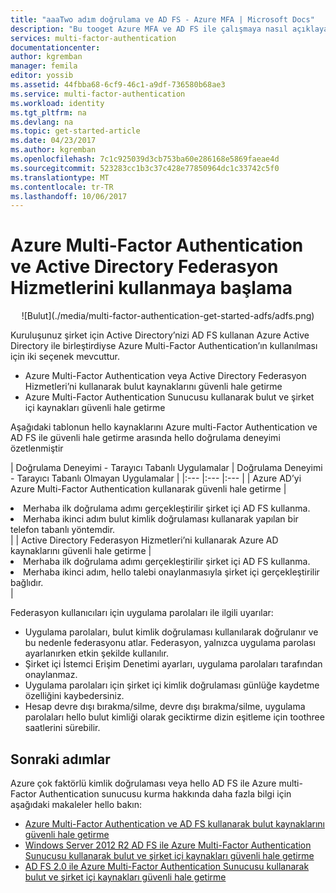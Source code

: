 ```yaml
---
title: "aaaTwo adım doğrulama ve AD FS - Azure MFA | Microsoft Docs"
description: "Bu tooget Azure MFA ve AD FS ile çalışmaya nasıl açıklayan hello Azure multi-Factor authentication sayfasıdır."
services: multi-factor-authentication
documentationcenter: 
author: kgremban
manager: femila
editor: yossib
ms.assetid: 44fbba68-6cf9-46c1-a9df-736580b68ae3
ms.service: multi-factor-authentication
ms.workload: identity
ms.tgt_pltfrm: na
ms.devlang: na
ms.topic: get-started-article
ms.date: 04/23/2017
ms.author: kgremban
ms.openlocfilehash: 7c1c925039d3cb753ba60e286168e5869faeae4d
ms.sourcegitcommit: 523283cc1b3c37c428e77850964dc1c33742c5f0
ms.translationtype: MT
ms.contentlocale: tr-TR
ms.lasthandoff: 10/06/2017
---
```

# <a name="getting-started-with-azure-multi-factor-authentication-and-active-directory-federation-services"></a>Azure Multi-Factor Authentication ve Active Directory Federasyon Hizmetlerini kullanmaya başlama
<center>![Bulut](./media/multi-factor-authentication-get-started-adfs/adfs.png)</center>

Kuruluşunuz şirket için Active Directory’nizi AD FS kullanan Azure Active Directory ile birleştirdiyse Azure Multi-Factor Authentication’ın kullanılması için iki seçenek mevcuttur.

* Azure Multi-Factor Authentication veya Active Directory Federasyon Hizmetleri’ni kullanarak bulut kaynaklarını güvenli hale getirme
* Azure Multi-Factor Authentication Sunucusu kullanarak bulut ve şirket içi kaynakları güvenli hale getirme

Aşağıdaki tablonun hello kaynaklarını Azure multi-Factor Authentication ve AD FS ile güvenli hale getirme arasında hello doğrulama deneyimi özetlenmiştir

| Doğrulama Deneyimi - Tarayıcı Tabanlı Uygulamalar | Doğrulama Deneyimi - Tarayıcı Tabanlı Olmayan Uygulamalar |
|:--- |:--- |:--- |
| Azure AD’yi Azure Multi-Factor Authentication kullanarak güvenli hale getirme |<li>Merhaba ilk doğrulama adımı gerçekleştirilir şirket içi AD FS kullanma.</li> <li>Merhaba ikinci adım bulut kimlik doğrulaması kullanarak yapılan bir telefon tabanlı yöntemdir.</li> |
| Active Directory Federasyon Hizmetleri’ni kullanarak Azure AD kaynaklarını güvenli hale getirme |<li>Merhaba ilk doğrulama adımı gerçekleştirilir şirket içi AD FS kullanma.</li><li>Merhaba ikinci adım, hello talebi onaylanmasıyla şirket içi gerçekleştirilir bağlıdır.</li> |

Federasyon kullanıcıları için uygulama parolaları ile ilgili uyarılar:

* Uygulama parolaları, bulut kimlik doğrulaması kullanılarak doğrulanır ve bu nedenle federasyonu atlar. Federasyon, yalnızca uygulama parolası ayarlanırken etkin şekilde kullanılır.
* Şirket içi İstemci Erişim Denetimi ayarları, uygulama parolaları tarafından onaylanmaz.
* Uygulama parolaları için şirket içi kimlik doğrulaması günlüğe kaydetme özelliğini kaybedersiniz.
* Hesap devre dışı bırakma/silme, devre dışı bırakma/silme, uygulama parolaları hello bulut kimliği olarak geciktirme dizin eşitleme için toothree saatlerini sürebilir.

## <a name="next-steps"></a>Sonraki adımlar
Azure çok faktörlü kimlik doğrulaması veya hello AD FS ile Azure multi-Factor Authentication sunucusu kurma hakkında daha fazla bilgi için aşağıdaki makaleler hello bakın:

* [Azure Multi-Factor Authentication ve AD FS kullanarak bulut kaynaklarını güvenli hale getirme](multi-factor-authentication-get-started-adfs-cloud.md)
* [Windows Server 2012 R2 AD FS ile Azure Multi-Factor Authentication Sunucusu kullanarak bulut ve şirket içi kaynakları güvenli hale getirme](multi-factor-authentication-get-started-adfs-w2k12.md)
* [AD FS 2.0 ile Azure Multi-Factor Authentication Sunucusu kullanarak bulut ve şirket içi kaynakları güvenli hale getirme](multi-factor-authentication-get-started-adfs-adfs2.md)
